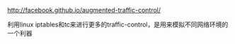 http://facebook.github.io/augmented-traffic-control/

利用linux iptables和tc来进行更多的traffic-control，是用来模拟不同网络环境的一个利器
